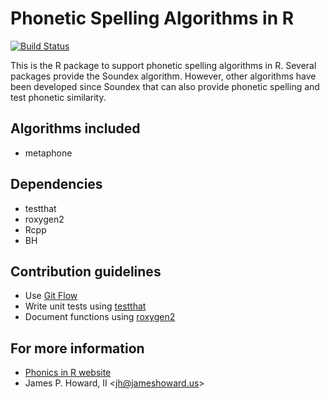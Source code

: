 # Phonetic Spelling Algorithms in R

[![Build Status](https://travis-ci.org/howardjp/phonics.svg?branch=master,osx)](https://travis-ci.org/howardjp/phonics)
 
This is the R package to support phonetic spelling algorithms in R.
Several packages provide the Soundex algorithm.  However, other
algorithms have been developed since Soundex that can also provide
phonetic spelling and test phonetic similarity.

## Algorithms included

* metaphone

## Dependencies

* testthat
* roxygen2
* Rcpp
* BH

## Contribution guidelines

* Use [Git Flow](http://nvie.com/posts/a-successful-git-branching-model/)
* Write unit tests using [testthat](https://github.com/hadley/testthat)
* Document functions using [roxygen2](https://github.com/yihui/roxygen2)

## For more information

* [Phonics in R website](https://jameshoward.us/software/phonics)
* James P. Howard, II &lt;jh@jameshoward.us&gt;
